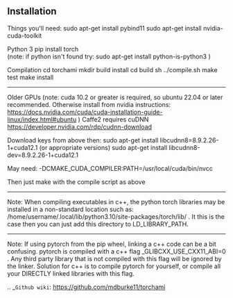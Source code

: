 
Installation
------------

Things you'll need:
sudo apt-get install pybind11
sudo apt-get install nvidia-cuda-toolkit

Python 3
pip install torch  
(note: if python isn't found try: sudo apt-get install python-is-python3 )

Compilation
cd torchami
mkdir build install
cd build
sh ../compile.sh 
make test
make install 

------------

Older GPUs
(note: cuda 10.2 or greater is required, so ubuntu 22.04 or later recommended.  Otherwise install from nvidia instructions: https://docs.nvidia.com/cuda/cuda-installation-guide-linux/index.html#ubuntu )
Caffe2 requires cuDNN https://developer.nvidia.com/rdp/cudnn-download

Download keys from above then:
sudo apt-get install libcudnn8=8.9.2.26-1+cuda12.1            (or appropriate versions)
sudo apt-get install libcudnn8-dev=8.9.2.26-1+cuda12.1

May need: -DCMAKE\_CUDA\_COMPILER:PATH=/usr/local/cuda/bin/nvcc

Then just make with the compile script as above

--------------

Note: When compiling executables in c++, the python torch libraries may be installed in a non-standard location such as: /home/username/.local/lib/python3.10/site-packages/torch/lib/ . It this is the case then you can just add this directory to LD\_LIBRARY\_PATH.

--------------

Note: If using pytorch from the pip wheel, linking a c++ code can be a bit confusing.  pytorch is compiled with a c++ flag \_GLIBCXX\_USE\_CXX11\_ABI=0 . Any third party library that is not compiled with this flag will be ignored by the linker.  Solution for c++ is to compile pytorch for yourself, or compile all your DIRECTLY linked libraries with this flag. 
	
	
.. _`Github wiki`: https://github.com/mdburke11/torchami

